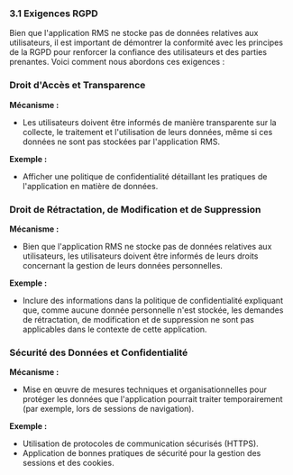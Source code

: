 ### 3.1 Exigences RGPD

Bien que l'application RMS ne stocke pas de données relatives aux utilisateurs, il est important de démontrer la conformité avec les principes de la RGPD pour renforcer la confiance des utilisateurs et des parties prenantes. Voici comment nous abordons ces exigences :

### Droit d'Accès et Transparence

**Mécanisme :**

- Les utilisateurs doivent être informés de manière transparente sur la collecte, le traitement et l'utilisation de leurs données, même si ces données ne sont pas stockées par l'application RMS.

**Exemple :**

- Afficher une politique de confidentialité détaillant les pratiques de l'application en matière de données.

### Droit de Rétractation, de Modification et de Suppression

**Mécanisme :**

- Bien que l'application RMS ne stocke pas de données relatives aux utilisateurs, les utilisateurs doivent être informés de leurs droits concernant la gestion de leurs données personnelles.

**Exemple :**

- Inclure des informations dans la politique de confidentialité expliquant que, comme aucune donnée personnelle n'est stockée, les demandes de rétractation, de modification et de suppression ne sont pas applicables dans le contexte de cette application.

### Sécurité des Données et Confidentialité

**Mécanisme :**

- Mise en œuvre de mesures techniques et organisationnelles pour protéger les données que l'application pourrait traiter temporairement (par exemple, lors de sessions de navigation).

**Exemple :**

- Utilisation de protocoles de communication sécurisés (HTTPS).
- Application de bonnes pratiques de sécurité pour la gestion des sessions et des cookies.